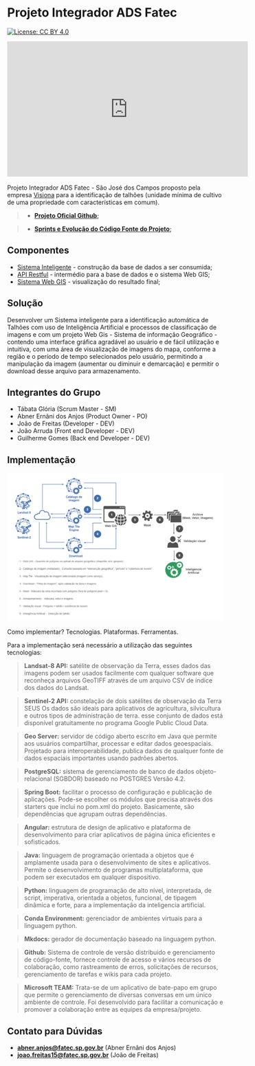# Projeto Integrador ADS Fatec

[![License: CC BY 4.0](https://img.shields.io/badge/license-MIT-green)](https://github.com/ProjetoIntegradorADSFatec/pi-docs/blob/master/LICENSE)

<p align = "center">
  <iframe width="560" height="315" src="https://www.youtube.com/embed/WcpafYS0kdM" frameborder="0" allow="accelerometer; autoplay; encrypted-media; gyroscope; picture-in-picture" allowfullscreen></iframe>
</p>

Projeto Integrador ADS Fatec - São José dos Campos proposto pela empresa [Visiona](http://www.visionaespacial.com.br/) para a identificação de talhões (unidade mínima de cultivo de uma propriedade com características em comum).

> - **[Projeto Oficial Github](https://github.com/ProjetoIntegradorADSFatec);**

> - **[Sprints e Evolução do Código Fonte do Projeto](./changes);**

## Componentes

- [Sistema Inteligente](https://github.com/ProjetoIntegradorADSFatec/python-cnn) - construção da base de dados a ser consumida;
- [API Restful](https://github.com/ProjetoIntegradorADSFatec/api-restful) - intermédio para a base de dados e o sistema Web GIS;
- [Sistema Web GIS](https://github.com/ProjetoIntegradorADSFatec/web-gis) - visualização do resultado final;

## Solução

Desenvolver um Sistema inteligente para a identificação automática de Talhões com uso de Inteligência Artificial e processos de classificação de imagens e com um projeto Web Gis - Sistema de informação Geográfico - contendo uma interface gráfica agradável ao usuário e de fácil utilização e intuitiva, com uma área de visualização de imagens do mapa, conforme a região e o período de tempo selecionados pelo usuário, permitindo a manipulação da imagem (aumentar ou diminuir e demarcação) e permitir o download desse arquivo para armazenamento.

## Integrantes do Grupo

- Tábata Glória (Scrum Master - SM)
- Abner Ernâni dos Anjos (Product Owner - PO)
- João de Freitas (Developer - DEV)
- João Arruda (Front end Developer - DEV)
- Guilherme Gomes (Back end Developer - DEV)

## Implementação

<p align = "center">
  <img src = "./assets/estrutura_do_software.png">
</p>

Como implementar? Tecnologias. Plataformas. Ferramentas.

Para a implementação será necessário a utilização das seguintes tecnologias:

> **Landsat-8 API:** satélite de observação da Terra, esses dados das imagens  podem ser usados facilmente com qualquer software que reconheça arquivos GeoTIFF através de um arquivo CSV de índice dos dados do Landsat.

> **Sentinel-2 API:** constelação de dois satélites de observação da Terra SEUS Os dados são ideais para aplicativos de agricultura, silvicultura e outros tipos de administração de terra. esse conjunto de dados está disponível gratuitamente no programa Google Public Cloud Data.

> **Geo Server:** servidor de código aberto escrito em Java que permite aos usuários compartilhar, processar e editar dados geoespaciais. Projetado para interoperabilidade, publica dados de qualquer fonte de dados espaciais importantes usando padrões abertos.

> **PostgreSQL:** sistema de gerenciamento de banco de dados objeto-relacional (SGBDOR) baseado no POSTGRES Versão 4.2.

> **Spring Boot:** facilitar o processo de configuração e publicação de aplicações. Pode-se escolher os módulos que precisa através dos starters que inclui no pom.xml do projeto. Basicamente, são dependências que agrupam outras dependências.

> **Angular:** estrutura de design de aplicativo e plataforma de desenvolvimento para criar aplicativos de página única eficientes e sofisticados.

> **Java:** linguagem de programação orientada a objetos que é amplamente usada para o desenvolvimento de sites e aplicativos. Permite o desenvolvimento de programas multiplataforma, que podem ser executados em qualquer dispositivo.

> **Python:** linguagem de programação de alto nível, interpretada, de script, imperativa, orientada a objetos, funcional, de tipagem dinâmica e forte, para a implementação da inteligencia artificial.

> **Conda Environment:** gerenciador de ambientes virtuais para a linguagem python.

> **Mkdocs:** gerador de documentação baseado na linguagem python.

> **Github:** Sistema de controle de versão distribuido e gerenciamento de código-fonte, fornece controle de acesso e vários recursos de colaboração, como rastreamento de erros, solicitações de recursos, gerenciamento de tarefas e wikis para cada projeto.

> **Microsoft TEAM:** Trata-se de um aplicativo de bate-papo em grupo que permite o gerenciamento de diversas conversas em um único ambiente de controle. Foi desenvolvido para facilitar a comunicação e promover a colaboração entre as equipes da empresa/projeto.

## Contato para Dúvidas

- **[abner.anjos@fatec.sp.gov.br](#contato-para-duvida)** (Abner Ernâni dos Anjos)
- **[joao.freitas15@fatec.sp.gov.br](#contato-para-duvida)** (João de Freitas)
